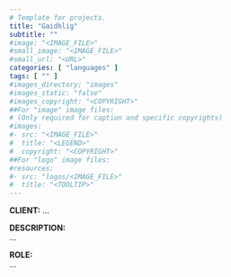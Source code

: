 ```yaml
---
# Template for projects.
title: "Gaidhlig"
subtitle: ""
#image: "<IMAGE_FILE>"
#small_image: "<IMAGE_FILE>"
#small_url: "<URL>"
categories: [ "languages" ]
tags: [ "" ]
#images_directory; "images"
#images_static: "false"
#images_copyright: "<COPYRIGHT>"
##For "image" image files:
# (Only required for caption and specific copyrights)
#images:
#- src: "<IMAGE_FILE>"
#  title: "<LEGEND>"
#  copyright: "<COPYRIGHT>"
##For "logo" image files:
#resources:
#- src: "logos/<IMAGE_FILE>"
#  title: "<TOOLTIP>"
---
```


<b>CLIENT:</b> ...<br>

<b>DESCRIPTION:</b><br>
...<br>

<b>ROLE:</b><br>
...<br>
